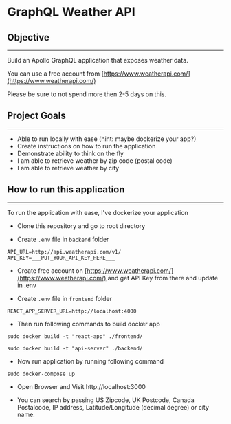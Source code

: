 # GraphQL Weather API

## Objective

---

Build an Apollo GraphQL application that exposes weather data.

You can use a free account from [https://www.weatherapi.com/](https://www.weatherapi.com/)

Please be sure to not spend more then 2-5 days on this.

## Project Goals

---

- Able to run locally with ease (hint: maybe dockerize your app?)
- Create instructions on how to run the application
- Demonstrate ability to think on the fly
- I am able to retrieve weather by zip code (postal code)
- I am able to retrieve weather by city

## How to run this application

---

To run the application with ease, I've dockerize your application

- Clone this repository and go to root directory

- Create `.env` file in `backend` folder

```
API_URL=http://api.weatherapi.com/v1/
API_KEY=___PUT_YOUR_API_KEY_HERE___
```

- Create free account on [https://www.weatherapi.com/](https://www.weatherapi.com/) and get API Key from there and update in .env

- Create `.env` file in `frontend` folder

```
REACT_APP_SERVER_URL=http://localhost:4000
```

- Then run following commands to build docker app

```
sudo docker build -t "react-app" ./frontend/

sudo docker build -t "api-server" ./backend/
```

- Now run application by running following command

```
sudo docker-compose up
```

- Open Browser and Visit http://localhost:3000

- You can search by passing US Zipcode, UK Postcode, Canada Postalcode, IP address, Latitude/Longitude (decimal degree) or city name.

